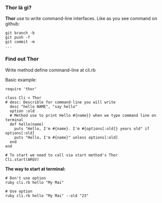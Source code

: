 ### Thor là gì?
**Thor** use to write command-line interfaces. Like as you see command on github:
```
git branch -b
git push -f
git commit -m
...
```
### Find out Thor
Write method define command-line at cli.rb

Basic example:

```
require 'thor'

class Cli < Thor
# desc: Describle for command-line you will write
  desc "hello NAME", "say hello"
  option :old
  # Method use to print Hello #{name}} when we type command line on terminal
  def hello(name)
    puts "Hello, I'm #{name}. I'm #{options[:old]} years old" if options[:old]
    puts "Hello, I'm #{name}" unless options[:old]
  end
end

# To start we need to call via start method's Thor
Cli.start(ARGV)
```
**The way to start at terminal:**
```
# Don't use option
ruby cli.rb hello "My Mai"

# Use option
ruby cli.rb hello "My Mai" --old "23"
```
